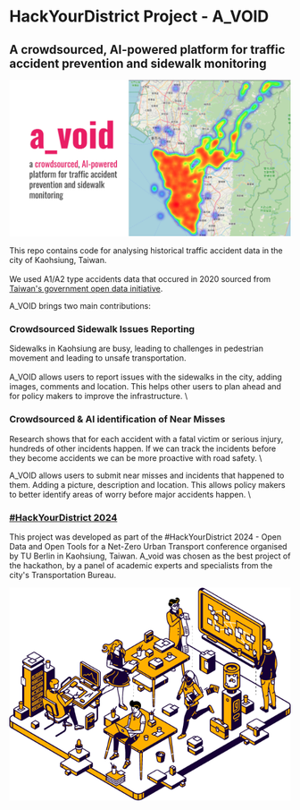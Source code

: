 # HackYourDistrict Project - A_VOID
## A crowdsourced, AI-powered platform for traffic accident prevention and sidewalk monitoring
![a_void](https://github.com/epz0/HYD_a_void/blob/main/images/aviod.jpg?raw=true)

This repo contains code for analysing historical traffic accident data in the city of Kaohsiung, Taiwan.\
\
We used A1/A2 type accidents data that occured in 2020 sourced from [Taiwan's government open data initiative](https://data.gov.tw/en/datasets/12197).

A_VOID brings two main contributions:
### Crowdsourced Sidewalk Issues Reporting 
Sidewalks in Kaohsiung are busy, leading to challenges in pedestrian movement and leading to unsafe transportation.\
\
A_VOID allows users to report issues with the sidewalks in the city, adding images, comments and location. This helps other users to plan ahead and for policy makers to improve the infrastructure. \

### Crowdsourced & AI identification of Near Misses
Research shows that for each accident with a fatal victim or serious injury, hundreds of other incidents happen. If we can track the incidents before they become accidents we can be more proactive with road safety. \

A_VOID allows users to submit near misses and incidents that happened to them. Adding a picture, description and location. This allows policy makers to better identify areas of worry before major accidents happen. \

### [#HackYourDistrict 2024](https://www.tu.berlin/en/arte/research/projects/hackyourdistrict/hackyourdistrict-2024)
This project was developed as part of the #HackYourDistrict 2024 - Open Data and Open Tools for a Net-Zero Urban Transport conference organised by TU Berlin in Kaohsiung, Taiwan. A_void was chosen as the best project of the hackathon, by a panel of academic experts and specialists from the city's Transportation Bureau.

![HYD](https://github.com/epz0/HYD_a_void/raw/refs/heads/main/images/Logo_HackYourDistrict.webp)

